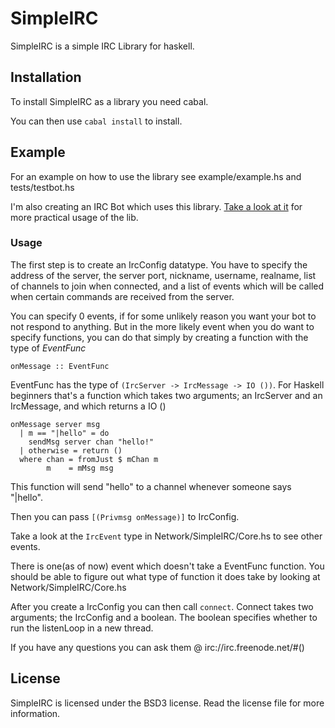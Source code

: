 # SimpleIRC
SimpleIRC is a simple IRC Library for haskell.

## Installation
To install SimpleIRC as a library you need cabal.

You can then use `cabal install` to install.

## Example
For an example on how to use the library see example/example.hs and tests/testbot.hs

I'm also creating an IRC Bot which uses this library. 
[Take a look at it](http://github.com/dom96/ElysiaBot "Take a look at it") for more practical usage of the lib.

### Usage
The first step is to create an IrcConfig datatype. You have to specify the address of the server,
the server port, nickname, username, realname, list of channels to join when connected, 
and a list of events which will be called when certain commands are received from the server.

You can specify 0 events, if for some unlikely reason you want your bot to not respond to anything.
But in the more likely event when you do want to specify functions, you can do that simply by creating a function with the type of _EventFunc_

    onMessage :: EventFunc

EventFunc has the type of `(IrcServer -> IrcMessage -> IO ())`.
For Haskell beginners that's a function which takes two arguments; an IrcServer and an IrcMessage, and which returns a IO ()

    onMessage server msg
      | m == "|hello" = do
        sendMsg server chan "hello!"
      | otherwise = return ()
      where chan = fromJust $ mChan m
            m    = mMsg msg

This function will send "hello" to a channel whenever someone says "|hello".

Then you can pass `[(Privmsg onMessage)]` to IrcConfig.

Take a look at the ``IrcEvent`` type in Network/SimpleIRC/Core.hs to see other events.

There is one(as of now) event which doesn't take a EventFunc function.
You should be able to figure out what type of function it does take by looking at Network/SimpleIRC/Core.hs

After you create a IrcConfig you can then call `connect`. Connect takes two arguments; the IrcConfig and a boolean.
The boolean specifies whether to run the listenLoop in a new thread.

If you have any questions you can ask them @ irc://irc.freenode.net/#()

## License
SimpleIRC is licensed under the BSD3 license. Read the license file for more information.


